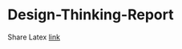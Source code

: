 # Design-Thinking-Report

Share Latex [link](https://www.sharelatex.com/project/587552164fa3ca7871c4cde4)

